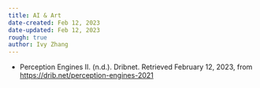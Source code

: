 ```yaml
---
title: AI & Art
date-created: Feb 12, 2023
date-updated: Feb 12, 2023
rough: true 
author: Ivy Zhang
---
```


- Perception Engines II. (n.d.). Dribnet. Retrieved February 12, 2023, from https://drib.net/perception-engines-2021

